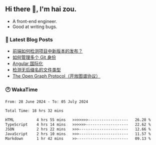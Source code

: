 ## Hi there 👋, I'm hai zou.

- A front-end engineer.
- Good at writing bugs.

### 📖 Latest Blog Posts
<!-- BLOG-POST-LIST:START -->
- [前端如何检测项目中新版本的发布？](https://blog.izou.top/angular/version-update/)
- [如何管理多个 Git 身份](https://blog.izou.top/git/multi-git-identity/)
- [Angular 国际化](https://blog.izou.top/angular/i18n/)
- [检测无后缀名的文件类型](https://blog.izou.top/js/filetype-check/)
- [The Open Graph Protocol（开放图谱协议）](https://blog.izou.top/website/open-graph-protocol/)
<!-- BLOG-POST-LIST:END -->

### 🕐 WakaTime
<!--START_SECTION:waka-->

```txt
From: 28 June 2024 - To: 05 July 2024

Total Time: 18 hrs 32 mins

HTML          4 hrs 55 mins   >>>>>>>------------------   26.28 %
TypeScript    4 hrs 14 mins   >>>>>>-------------------   22.62 %
JSON          2 hrs 22 mins   >>>----------------------   12.66 %
JavaScript    2 hrs 10 mins   >>>----------------------   11.57 %
Markdown      1 hr 42 mins    >>-----------------------   09.13 %
```

<!--END_SECTION:waka-->
